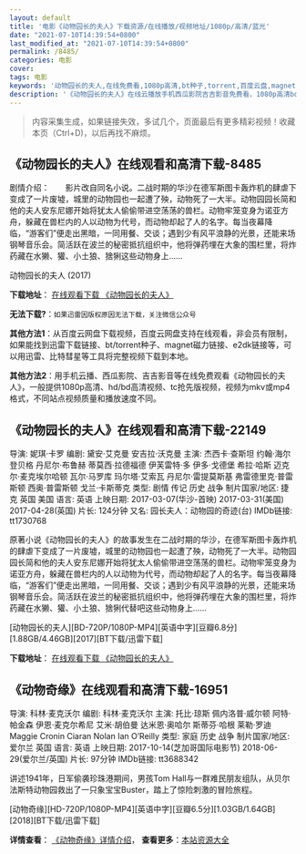 ```yaml
---
layout: default
title: '电影《动物园长的夫人》下载资源/在线播放/视频地址/1080p/高清/蓝光'
date: "2021-07-10T14:39:54+0800"
last_modified_at: "2021-07-10T14:39:54+0800"
permalink: /8485/
categories: 电影
cover:
tags: 电影
keywords: '动物园长的夫人,在线免费看,1080p高清,bt种子,torrent,百度云盘,magnet,磁力链,迅雷下载资源'
description: '《动物园长的夫人》在线云播放手机西瓜影院吉吉影音免费看，1080p高清bd/hd未删减完整版和tc抢先枪版，mkv/mp4格式，附带bt/torrent种子、magnet/磁力链、百度云盘、网盘资源迅雷下载链接'
---
```


>内容采集生成，如果链接失效，多试几个，页面最后有更多精彩视频！收藏本页（Ctrl+D)，以后再找不麻烦。


## 《动物园长的夫人》在线观看和高清下载-8485

剧情介绍：　　影片改自同名小说。二战时期的华沙在德军斯图卡轰炸机的肆虐下变成了一片废墟，城里的动物园也一起遭了殃，动物死了一大半。动物园园长简和他的夫人安东尼娜开始将犹太人偷偷带进空荡荡的兽栏。动物牢笼变身为诺亚方舟，躲藏在兽栏内的人以动物为代号，而动物却起了人的名字。每当夜幕降临，“游客们”便走出黑暗，一同用餐、交谈；遇到少有风平浪静的光景，还能来场钢琴音乐会。简活跃在波兰的秘密抵抗组织中，他将弹药埋在大象的围栏里，将炸药藏在水獭、獾、小土狼、猞猁这些动物身上……


动物园长的夫人 (2017)

**下载地址**： [在线观看下载 《动物园长的夫人》](https://www.btbtdy.me/btdy/dy10659.html) 


**无法下载?**：`如果迅雷因版权原因无法下载，关注微信公众号 `

**其他方法1**：从百度云网盘下载视频，百度云网盘支持在线观看，非会员有限制，如果能找到迅雷下载链接、bt/torrent种子、magnet磁力链接、e2dk链接等，可以用迅雷、比特彗星等工具将完整视频下载到本地。

**其他方法2**：用手机云播、西瓜影院、吉吉影音等在线免费观看《动物园长的夫人》，一般提供1080p高清、hd/bd高清视频、tc抢先版视频，视频为mkv或mp4格式，不同站点视频质量和播放速度不同。


## 《动物园长的夫人》在线观看和高清下载-22149

导演: 妮琪·卡罗 编剧: 黛安·艾克曼 安吉拉·沃克曼 主演: 杰西卡·查斯坦 约翰·海尔登贝格 丹尼尔·布鲁赫 蒂莫西·拉德福德 伊芙雷特·多 伊多·戈德堡 希拉·哈斯 迈克尔·麦克埃尔哈顿 瓦尔·马罗库 玛尔塔·艾索瓦 丹尼尔·雷提莫斯基 弗雷德里克·普雷斯顿 西奥·普雷斯顿 戈兰·卡斯蒂克 类型: 剧情 传记 历史 战争 制片国家/地区: 捷克 英国 美国 语言: 英语 上映日期: 2017-03-07(华沙-首映) 2017-03-31(美国) 2017-04-28(英国) 片长: 124分钟 又名: 园长夫人：动物园的奇迹(台) IMDb链接: tt1730768

原著小说《动物园长的夫人》的故事发生在二战时期的华沙，在德军斯图卡轰炸机的肆虐下变成了一片废墟，城里的动物园也一起遭了殃，动物死了一大半。动物园园长简和他的夫人安东尼娜开始将犹太人偷偷带进空荡荡的兽栏。动物牢笼变身为诺亚方舟，躲藏在兽栏内的人以动物为代号，而动物却起了人的名字。每当夜幕降临，“游客们”便走出黑暗，一同用餐、交谈；遇到少有风平浪静的光景，还能来场钢琴音乐会。简活跃在波兰的秘密抵抗组织中，他将弹药埋在大象的围栏里，将炸药藏在水獭、獾、小土狼、猞猁代替吧这些动物身上……


[动物园长的夫人][BD-720P/1080P-MP4][英语中字][豆瓣6.8分][1.88GB/4.46GB][2017][BT下载/迅雷下载]

**下载地址**： [在线观看下载 《动物园长的夫人》](https://www.btdx8.com/torrent/dwyzdfr_2017.html) 


## 《动物奇缘》在线观看和高清下载-16951

导演: 科林·麦克沃尔 编剧: 科林·麦克沃尔 主演: 托比·琼斯 佩内洛普·威尔顿 阿特·帕金森 伊恩·麦克尔希尼 艾米·胡伯曼 达米恩·奥哈尔 斯蒂芬·哈根 莱勒·罗迪 Maggie Cronin Ciaran Nolan Ian O’Reilly 类型: 家庭 历史 战争 制片国家/地区: 爱尔兰 英国 语言: 英语 上映日期: 2017-10-14(芝加哥国际电影节) 2018-06-29(爱尔兰/英国) 片长: 97分钟 IMDb链接: tt3688342

讲述1941年，日军偷袭珍珠港期间，男孩Tom Hall与一群难民朋友组队，从贝尔法斯特动物园救出了一只象宝宝Buster，踏上了惊险刺激的冒险旅程。


[动物奇缘][HD-720P/1080P-MP4][英语中字][豆瓣6.5分][1.03GB/1.64GB][2018][BT下载/迅雷下载]

**详情查看**： [《动物奇缘》详情介绍](/movie/16951/)， **查看更多**：[本站资源大全](/movie/t/all/)

